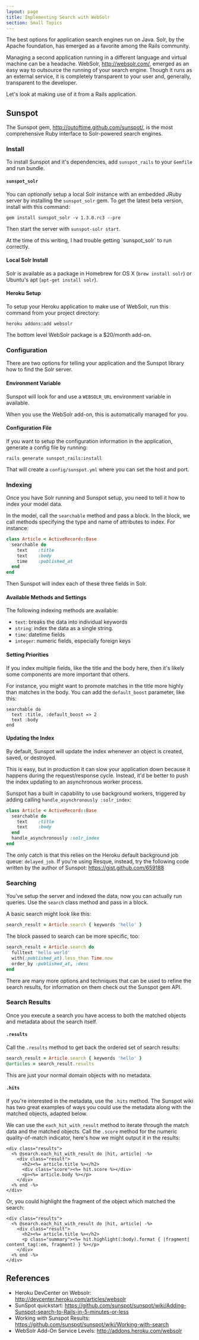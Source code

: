 ```yaml
---
layout: page
title: Implementing Search with WebSolr
section: Small Topics
---
```


The best options for application search engines run on Java. Solr, by the Apache foundation, has emerged as a favorite among the Rails community.

Managing a second application running in a different language and virtual machine can be a headache. WebSolr, http://websolr.com/, emerged as an easy way to outsource the running of your search engine. Though it runs as an external service, it is completely transparent to your user and, generally, transparent to the developer.

Let's look at making use of it from a Rails application.

## Sunspot

The Sunspot gem, http://outoftime.github.com/sunspot/, is the most comprehensive Ruby interface to Solr-powered search engines.

### Install

To install Sunspot and it's dependencies, add `sunspot_rails` to your `Gemfile` and run bundle.

#### `sunspot_solr`

You can *optionally* setup a local Solr instance with an embedded JRuby server by installing the `sunspot_solr` gem. To get the latest beta version, install with this command:

```
gem install sunspot_solr -v 1.3.0.rc3 --pre
```

Then start the server with `sunspot-solr start`.

<div class="note">
  <p>At the time of this writing, I had trouble getting `sunspot_solr` to run correctly.</p>
</div>

#### Local Solr Install

Solr is available as a package in Homebrew for OS X (`brew install solr`) or Ubuntu's apt (`apt-get install solr`).

#### Heroku Setup

To setup your Heroku application to make use of WebSolr, run this command from your project directory:

```
heroku addons:add websolr
```

<div class="note">
  <p>The bottom level WebSolr package is a $20/month add-on.</p>
</div>

### Configuration

There are two options for telling your application and the Sunspot library how to find the Solr server.

#### Environment Variable

Sunspot will look for and use a `WEBSOLR_URL` environment variable in available.

When you use the WebSolr add-on, this is automatically managed for you.

#### Configuration File

If you want to setup the configuration information in the application, generate a config file by running:

```
rails generate sunspot_rails:install
```

That will create a `config/sunspot.yml` where you can set the host and port.

### Indexing

Once you have Solr running and Sunspot setup, you need to tell it how to index your model data.

In the model, call the `searchable` method and pass a block. In the block, we call methods specifying the type and name of attributes to index. For instance:

```ruby
class Article < ActiveRecord::Base
  searchable do
    text    :title
    text    :body
    time    :published_at
  end
end
```

Then Sunspot will index each of these three fields in Solr.

#### Available Methods and Settings

The following indexing methods are available:

* `text`: breaks the data into individual keywords
* `string`: index the data as a single string.
* `time`: datetime fields
* `integer`: numeric fields, especially foreign keys

#### Setting Priorities

If you index multiple fields, like the title and the body here, then it's likely some components are more important that others. 

For instance, you might want to promote matches in the title more highly than matches in the body. You can add the `default_boost` parameter, like this:

```
searchable do
  text :title, :default_boost => 2
  text :body
end
```

#### Updating the Index

By default, Sunspot will update the index whenever an object is created, saved, or destroyed. 

This is easy, but in production it can slow your application down because it happens during the request/response cycle. Instead, it'd be better to push the index updating to an asynchronous worker process.

Sunspot has a built in capability to use background workers, triggered by adding calling `handle_asynchronously :solr_index`:

```ruby
class Article < ActiveRecord::Base
  searchable do
    text    :title
    text    :body
  end
  handle_asynchronously :solr_index
end
```

The only catch is that this relies on the Heroku default background job queue: `delayed_job`. If you're using Resque, instead, try the following code written by the author of Sunspot: https://gist.github.com/659188

### Searching

You've setup the server and indexed the data, now you can actually run queries. Use the `search` class method and pass in a block.

A basic search might look like this:

```ruby
search_result = Article.search { keywords 'hello' }
```

The block passed to search can be more specific, too:

```ruby
search_result = Article.search do
  fulltext 'hello world'
  with(:published_at).less_than Time.now
  order_by :published_at, :desc
end
```

There are many more options and techniques that can be used to refine the search results, for information on them check out the Sunspot gem API.

### Search Results

Once you execute a search you have access to both the matched objects and metadata about the search itself.

#### `.results`

Call the `.results` method to get back the ordered set of search results:

```ruby
search_result = Article.search { keywords 'hello' }
@articles = search_result.results
```

This are just your normal domain objects with no metadata.

#### `.hits`

If you're interested in the metadata, use the `.hits` method. The Sunspot wiki has two great examples of ways you could use the metadata along with the matched objects, adapted below.

We can use the `each_hit_with_result` method to iterate through the match data and the matched objects. Call the `.score` method for the numeric quality-of-match indicator, here's how we might output it in the results: 

```erb
<div class="results">
  <% @search.each_hit_with_result do |hit, article| -%>
    <div class="result">
      <h2><%= article.title %></h2>
      <div class="score"><%= hit.score %></div>
      <p><%= article.body %></p>
    </div>
  <% end -%>
</div>
```

Or, you could highlight the fragment of the object which matched the search:

```erb
<div class="results">
  <% @search.each_hit_with_result do |hit, article| -%>
    <div class="result">
      <h2><%= article.title %></h2>
      <p class="summary"><%= hit.highlight(:body).format { |fragment| content_tag(:em, fragment) } %></p>
    </div>
  <% end -%>
</div>
```

## References

* Heroku DevCenter on Websolr: http://devcenter.heroku.com/articles/websolr
* SunSpot quickstart: https://github.com/sunspot/sunspot/wiki/Adding-Sunspot-search-to-Rails-in-5-minutes-or-less
* Working with Sunspot Results: https://github.com/sunspot/sunspot/wiki/Working-with-search
* WebSolr Add-On Service Levels: http://addons.heroku.com/websolr

